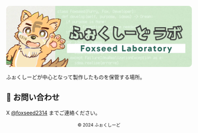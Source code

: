 ![ヘッダー](../images/header.webp)

ふぉくしーどが中心となって製作したものを保管する場所。

## 💬 お問い合わせ
X [@foxseed2314](https://x.com/foxseed2314) までご連絡ください。

<div align="center">
<small>
© 2024 ふぉくしーど
</small>
</div>
